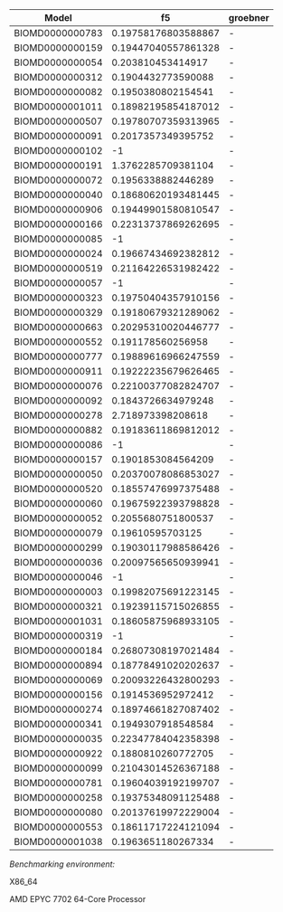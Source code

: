|Model|f5|groebner|
|-----|---|---|
|BIOMD0000000783|0.19758176803588867| - |
|BIOMD0000000159|0.19447040557861328| - |
|BIOMD0000000054|0.203810453414917| - |
|BIOMD0000000312|0.1904432773590088| - |
|BIOMD0000000082|0.1950380802154541| - |
|BIOMD0000001011|0.18982195854187012| - |
|BIOMD0000000507|0.19780707359313965| - |
|BIOMD0000000091|0.2017357349395752| - |
|BIOMD0000000102|-1| - |
|BIOMD0000000191|1.3762285709381104| - |
|BIOMD0000000072|0.1956338882446289| - |
|BIOMD0000000040|0.18680620193481445| - |
|BIOMD0000000906|0.19449901580810547| - |
|BIOMD0000000166|0.22313737869262695| - |
|BIOMD0000000085|-1| - |
|BIOMD0000000024|0.19667434692382812| - |
|BIOMD0000000519|0.21164226531982422| - |
|BIOMD0000000057|-1| - |
|BIOMD0000000323|0.19750404357910156| - |
|BIOMD0000000329|0.19180679321289062| - |
|BIOMD0000000663|0.20295310020446777| - |
|BIOMD0000000552|0.191178560256958| - |
|BIOMD0000000777|0.19889616966247559| - |
|BIOMD0000000911|0.19222235679626465| - |
|BIOMD0000000076|0.22100377082824707| - |
|BIOMD0000000092|0.1843726634979248| - |
|BIOMD0000000278|2.718973398208618| - |
|BIOMD0000000882|0.19183611869812012| - |
|BIOMD0000000086|-1| - |
|BIOMD0000000157|0.1901853084564209| - |
|BIOMD0000000050|0.20370078086853027| - |
|BIOMD0000000520|0.18557476997375488| - |
|BIOMD0000000060|0.19675922393798828| - |
|BIOMD0000000052|0.2055680751800537| - |
|BIOMD0000000079|0.19610595703125| - |
|BIOMD0000000299|0.19030117988586426| - |
|BIOMD0000000036|0.20097565650939941| - |
|BIOMD0000000046|-1| - |
|BIOMD0000000003|0.19982075691223145| - |
|BIOMD0000000321|0.19239115715026855| - |
|BIOMD0000001031|0.18605875968933105| - |
|BIOMD0000000319|-1| - |
|BIOMD0000000184|0.26807308197021484| - |
|BIOMD0000000894|0.18778491020202637| - |
|BIOMD0000000069|0.20093226432800293| - |
|BIOMD0000000156|0.1914536952972412| - |
|BIOMD0000000274|0.18974661827087402| - |
|BIOMD0000000341|0.1949307918548584| - |
|BIOMD0000000035|0.22347784042358398| - |
|BIOMD0000000922|0.1880810260772705| - |
|BIOMD0000000099|0.21043014526367188| - |
|BIOMD0000000781|0.19604039192199707| - |
|BIOMD0000000258|0.19375348091125488| - |
|BIOMD0000000080|0.20137619972229004| - |
|BIOMD0000000553|0.18611717224121094| - |
|BIOMD0000001038|0.1963651180267334| - |

*Benchmarking environment:*

X86_64

AMD EPYC 7702 64-Core Processor
